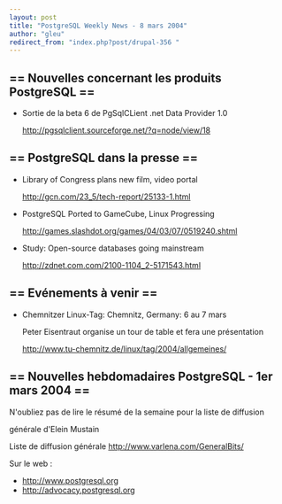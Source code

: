 ```yaml
---
layout: post
title: "PostgreSQL Weekly News - 8 mars 2004"
author: "gleu"
redirect_from: "index.php?post/drupal-356 "
---
```




<h2>== Nouvelles concernant les produits PostgreSQL ==</h2>

<ul>

<li>Sortie de la beta 6 de PgSqlCLient .net Data Provider 1.0<br />

<a href="http://pgsqlclient.sourceforge.net/?q=node/view/18">http://pgsqlclient.sourceforge.net/?q=node/view/18</a></li>

</ul>

<h2>== PostgreSQL dans la presse ==</h2>

<ul>

<li>Library of Congress plans new film, video portal<br />

<a href="http://gcn.com/23_5/tech-report/25133-1.html">http://gcn.com/23_5/tech-report/25133-1.html</a></li>

<li>PostgreSQL Ported to GameCube, Linux Progressing<br />

<a href="http://games.slashdot.org/games/04/03/07/0519240.shtml">http://games.slashdot.org/games/04/03/07/0519240.shtml</a></li>

<li>Study: Open-source databases going mainstream<br />

<a href="http://zdnet.com.com/2100-1104_2-5171543.html">http://zdnet.com.com/2100-1104_2-5171543.html</a></li>

</ul>

<h2>== Evénements à venir ==</h2>

<ul>

<li>Chemnitzer Linux-Tag: Chemnitz, Germany: 6 au 7 mars<br />

Peter Eisentraut organise un tour de table et fera une présentation<br />

<a href="http://www.tu-chemnitz.de/linux/tag/2004/allgemeines/">http://www.tu-chemnitz.de/linux/tag/2004/allgemeines/</a></li>

</ul>

<h2>== Nouvelles hebdomadaires PostgreSQL - 1er mars 2004 ==</h2>

<p>N'oubliez pas de lire le résumé de la semaine pour la liste de diffusion

générale d'Elein Mustain</p>

<p>Liste de diffusion générale <a href="http://www.varlena.com/GeneralBits/">http://www.varlena.com/GeneralBits/</a>

</p>

<p>Sur le web :

</p>

<ul>

<li><a href="http://www.postgresql.org">http://www.postgresql.org</a></li>

<li><a href="http://advocacy.postgresql.org">http://advocacy.postgresql.org</a></li>

</ul>